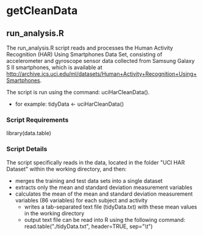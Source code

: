 getCleanData
============
## run_analysis.R
The run_analysis.R script reads and processes the Human Activity Recognition (HAR) Using Smartphones Data Set, consisting of accelerometer and gyroscope sensor data collected from Samsung Galaxy S II smartphones, which is available at http://archive.ics.uci.edu/ml/datasets/Human+Activity+Recognition+Using+Smartphones.

The script is run using the command: uciHarCleanData().
* for example: tidyData <- uciHarCleanData()

### Script Requirements
library(data.table)

### Script Details
The script specifically reads in the data, located in the folder "UCI HAR Dataset" within the working directory, and then:
* merges the training and test data sets into a single dataset
* extracts only the mean and standard deviation measurement variables
* calculates the mean of the mean and standard deviation measurement variables (86 variables) for each subject and activity
    * writes a tab-separated text file (tidyData.txt) with these mean values in the working directory
    * output text file can be read into R using the following command: read.table("./tidyData.txt", header=TRUE, sep="\t")